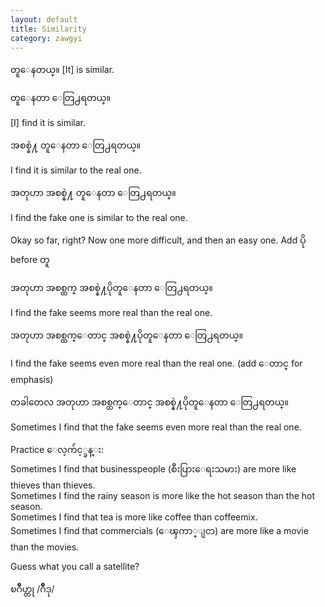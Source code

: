 ```yaml
---
layout: default
title: Similarity
category: zawgyi
---
```


<p><span class='zawgyi'>တူေနတယ္။ </span>[It] is similar.</p>

<p class='hide-trigger'><span class='zawgyi'>တူေနတာ ေတြ႕ရတယ္။</span></p>
<p class='hide-this'>[I] find it is similar.</p>

<p class='hide-trigger'><span class='zawgyi'>အစစ္နဲ႔ တူေနတာ ေတြ႕ရတယ္။</span></p>
<p class='hide-this'>I find it is similar to the real one.</p>

<p class='hide-trigger'><span class='zawgyi'>အတုဟာ အစစ္နဲ႔ တူေနတာ ေတြ႕ရတယ္။</span></p>
<p class='hide-this'>I find the fake one is similar to the real one.</p>

<p>Okay so far, right? Now one more difficult, and then an easy one. Add <span class='zawgyi'>ပို</span> before <span class='mm3'>တူ</span></p>

<p class='hide-trigger'><span class='zawgyi'>အတုဟာ အစစ္ထက္ အစစ္နဲ႔ပိုတူေနတာ ေတြ႕ရတယ္။</span></p>
<p class='hide-this'>I find the fake seems more real than the real one.</p>

<p class='hide-trigger'><span class='zawgyi'>အတုဟာ အစစ္ထက္ေတာင္ အစစ္နဲ႔ပိုတူေနတာ ေတြ႕ရတယ္။</span></p>
<p class='hide-this'>I find the fake seems even more real than the real one. (add<span class='zawgyi'> ေတာင္ </span>for emphasis)</p>

<p class='hide-trigger'><span class='zawgyi'>တခါတေလ အတုဟာ အစစ္ထက္ေတာင္ အစစ္နဲ႔ပိုတူေနတာ ေတြ႕ရတယ္။</span></p>
<p class='hide-this'>Sometimes I find that the fake seems even more real than the real one.</p>

<p class='hide-this'>Practice <span class='zawgyi'>ေလ့က်င့္ခန္း:</span><br>
Sometimes I find that businesspeople (<span class='zawgyi'>စီးပြားေရးသမား</span>) are more like thieves than thieves.<br>
Sometimes I find the rainy season is more like the hot season than the hot season.<br>
Sometimes I find that tea is more like coffee than coffeemix.<br>
Sometimes I find that commercials (<span class='zawgyi'>ေၾကာ္ျငာ</span>) are more like a movie than the movies.</p>
<p class='hide-trigger'>Guess what you call a satellite?</p>
<p class='hide-this'><span class='zawgyi'>ၿဂိဳဟ္တု </span>/<span class='mm3'>ဂ်ိဳဒု</span>/</p>
